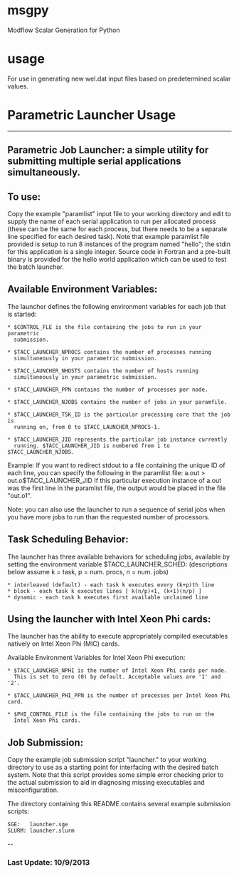 # msgpy
Modflow Scalar Generation for Python

# usage
For use in generating new wel.dat input files based on predetermined scalar values.

# Parametric Launcher Usage
-------------------------------------------------------------------------
Parametric Job Launcher: a simple utility for submitting multiple
                         serial applications simultaneously.
-------------------------------------------------------------------------

## To use:

  Copy the example "paramlist" input file to your working directory
  and edit to supply the name of each serial application to
  run per allocated process (these can be the same for each process,
  but there needs to be a separate line specified for each desired task).
  Note that example paramlist file provided is setup
  to run 8 instances of the program named "hello"; the stdin
  for this application is a single integer. Source code in Fortran and
  a pre-built binary is provided for the hello world application which
  can be used to test the batch launcher.

## Available Environment Variables:

  The launcher defines the following environment variables for each job
  that is started:

    * $CONTROL_FLE is the file containing the jobs to run in your parametric
      submission.

    * $TACC_LAUNCHER_NPROCS contains the number of processes running
      simultaneously in your parametric submission.

    * $TACC_LAUNCHER_NHOSTS contains the number of hosts running
      simultaneously in your parametric submission.

    * $TACC_LAUNCHER_PPN contains the number of processes per node.

    * $TACC_LAUNCHER_NJOBS contains the number of jobs in your paramfile.

    * $TACC_LAUNCHER_TSK_ID is the particular processing core that the job is
      running on, from 0 to $TACC_LAUNCHER_NPROCS-1.

    * $TACC_LAUNCHER_JID represents the particular job instance currently
      running. $TACC_LAUNCHER_JID is numbered from 1 to $TACC_LAUNCHER_NJOBS.

  Example: If you want to redirect stdout to a file containing the unique ID
  of each line, you can specify the following in the paramlist file:
    a.out > out.o$TACC_LAUNCHER_JID
  If this particular execution instance of a.out was the first line in the
  paramlist file, the output would be placed in the file "out.o1".

  Note: you can also use the launcher to run a sequence of serial
  jobs when you have more jobs to run than the requested number of
  processors.

## Task Scheduling Behavior:

  The launcher has three available behaviors for scheduling jobs, available
  by setting the environment variable $TACC_LAUNCHER_SCHED:
  (descriptions below assume k = task, p = num. procs, n = num. jobs)

    * interleaved (default) - each task k executes every (k+p)th line
    * block - each task k executes lines [ k(n/p)+1, (k+1)(n/p) ]
    * dynamic - each task k executes first available unclaimed line

## Using the launcher with Intel Xeon Phi cards:

  The launcher has the ability to execute appropriately compiled executables
  natively on Intel Xeon Phi (MIC) cards.

  Available Environment Variables for Intel Xeon Phi execution:

    * $TACC_LAUNCHER_NPHI is the number of Intel Xeon Phi cards per node.
      This is set to zero (0) by default. Acceptable values are '1' and '2'.

    * $TACC_LAUNCHER_PHI_PPN is the number of processes per Intel Xeon Phi card.

    * $PHI_CONTROL_FILE is the file containing the jobs to run on the
      Intel Xeon Phi cards.

## Job Submission:

  Copy the example job submission script "launcher.<sched>" to your
  working directory to use as a starting point for interfacing with
  the desired batch system. Note that this script provides some simple
  error checking prior to the actual submission to aid in diagnosing
  missing executables and misconfiguration.

  The directory containing this README contains several example submission
  scripts:

    SGE:   launcher.sge
    SLURM: launcher.slurm

--
### Last Update: 10/9/2013



